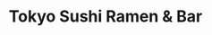 ---
layout: place
title: "Tokyo Sushi Ramen & Bar"
permalink: /maine/portland/tokyo-sushi-ramen-bar.html
stateAbbr: ME
stateName: Maine
cityName: Portland
seo:
  name: "Tokyo Sushi Ramen & Bar"
  type: Restaurant
  links: https://www.tokyosushiramenme.com/
description: "Looking for sushi in Portland, Maine? Check out Tokyo Sushi Ramen & Bar for a delightful Japanese dining experience. Enjoy a variety of sushi and other dishe..."
place_id: ChIJ1T7CXM6dskwR8Iud0lCP-q8
photos:
  - name: >-
      places/ChIJ1T7CXM6dskwR8Iud0lCP-q8/photos/AeeoHcIC58wpX_hu34SSuLZUvGsV48er1H9QZvLHs2jVBuUsOF0nhpHuukmlK4BpEsKhVGtsEkJrTAVpihPknYOB7KJtNPcmkzistjDYjO32TeYnDwEi3--djv4sR-7hegnG_WAXa6580so20Pu6IJQk1EwlxG5k63tRKzF1vioZcrX9fdqdiONOEyNQoIILyT3l5ROoFniNZOKVRdZ9hTtaKdjIqoqwir1qE3vNZVdbiZ_mkOAKBgQEDU0WmqNEW6sv6akCzgJo6SuJDgmrm10y99mSOnPwr3M_64FBI9PRA6cMig
    widthPx: 3024
    heightPx: 4032
    authorAttributions:
      - displayName: Tokyo Sushi Ramen & Bar
        uri: https://maps.google.com/maps/contrib/107030635178795903581
        photoUri: >-
          https://lh3.googleusercontent.com/a-/ALV-UjUEXNuvEFp9vFREuTdiTDFJYnN6QYoXCIz6XAwgE96ADDX9Lcg=s100-p-k-no-mo
    flagContentUri: >-
      https://www.google.com/local/imagery/report/?cb_client=maps_api_places.places_api&image_key=!1e10!2sAF1QipP93dwhrN5UzfxtJvY-0OIU-gNSrVGluQAV5Lya&hl=en-US
    googleMapsUri: >-
      https://www.google.com/maps/place//data=!3m4!1e2!3m2!1sAF1QipP93dwhrN5UzfxtJvY-0OIU-gNSrVGluQAV5Lya!2e10!4m2!3m1!1s0x4cb29dce5cc23ed5:0xaffa8f50d29d8bf0
  - name: >-
      places/ChIJ1T7CXM6dskwR8Iud0lCP-q8/photos/AeeoHcKt49lJumTSzUDcwMJN4SsHYqISklj8tuWKqgZFs9Oaf2BGvIoSELyGF-HHLNwJGhxWmt8ByDyllAI5mfcvQO9Hzatz9XIMaTS4OPSLd9WAJJYvp-vgTUY_oafUnudRfy1m2zLN2_Zc81EBcoXoZNOJYxO4b73i-AuKMuHXuj2ifwkX8CEGvSgx7-F0V86iSZ-FRvAKXZlWINk1WpeSiKW9pZMHzlUH74OhP3nXYUvcZabBxDbBBtfgr48vYBgbZgdutxp0niu3sQuCkYbdWINQ5sH6E8gt2ag5g6FavjgElw
    widthPx: 3024
    heightPx: 4032
    authorAttributions:
      - displayName: Tokyo Sushi Ramen & Bar
        uri: https://maps.google.com/maps/contrib/107030635178795903581
        photoUri: >-
          https://lh3.googleusercontent.com/a-/ALV-UjUEXNuvEFp9vFREuTdiTDFJYnN6QYoXCIz6XAwgE96ADDX9Lcg=s100-p-k-no-mo
    flagContentUri: >-
      https://www.google.com/local/imagery/report/?cb_client=maps_api_places.places_api&image_key=!1e10!2sAF1QipMadkqwBmop5ZTshMOH2d5O7M1Xr_pdgGhT72me&hl=en-US
    googleMapsUri: >-
      https://www.google.com/maps/place//data=!3m4!1e2!3m2!1sAF1QipMadkqwBmop5ZTshMOH2d5O7M1Xr_pdgGhT72me!2e10!4m2!3m1!1s0x4cb29dce5cc23ed5:0xaffa8f50d29d8bf0
  - name: >-
      places/ChIJ1T7CXM6dskwR8Iud0lCP-q8/photos/AeeoHcJrjxTq18Qr08H9LVGYGj-52w-grsvZY4HqjvpgbSKhrhSxG9BZQogZQUx8BjdfN3qixjMLsuhtXLXNSGtfGN8K9APWbI--9QlPp-LlL3eQMrgXjqs6c7oEzC9iM8D3K4SoABY4sF18S2ixRrvIoZiZDdKhsumCdjAcOJTgVWZBRtGIuTqG2KyaQSkJQJLv6PoHB1lsVHl0RwybNm1gwt4wZ9DxGUqDh4E7dgRdaFrC_6Kcn69Z4D6faojXvjx_LCpQyha-MJrIGjMPzshNgo3BcP66oAOd9OEfG-ZrzI4O1pAn8pWnkzL_vmuCaI1VYoGNzN5G0A5YU6n-Mz2_v11EOhVxySZi5hcM-3A72cCwnOhC12YDR57k-XqEBynXCRARA677wwz3pK76F-_TRrfT5x2H2a_CRJVMxRlH4TH9Svsv
    widthPx: 4000
    heightPx: 3000
    authorAttributions:
      - displayName: Aaron Cox
        uri: https://maps.google.com/maps/contrib/105283388181465006297
        photoUri: >-
          https://lh3.googleusercontent.com/a/ACg8ocLn5W0Jznvkmrz4oKNtoV5C0HvSzWA73UwXbrRyxkHEtRAWwgQ=s100-p-k-no-mo
    flagContentUri: >-
      https://www.google.com/local/imagery/report/?cb_client=maps_api_places.places_api&image_key=!1e10!2sCIHM0ogKEICAgMDQ75jJkQE&hl=en-US
    googleMapsUri: >-
      https://www.google.com/maps/place//data=!3m4!1e2!3m2!1sCIHM0ogKEICAgMDQ75jJkQE!2e10!4m2!3m1!1s0x4cb29dce5cc23ed5:0xaffa8f50d29d8bf0
  - name: >-
      places/ChIJ1T7CXM6dskwR8Iud0lCP-q8/photos/AeeoHcLemr2wbAYallwyKHHjxTT0J7SunAmdhCReRmDyscspHH1PfrylE8mwqeeEI9irWc4yD5zPfRFSiROYc8L7OR66tmzlVsO8zB9as41vvJ5FAKWA6ks_r-IVsaxaYDTFlWlco6ERzZt4EcIOCpG_4vRxGFmEIh1OFJ-lNlIHK-jvFz02NwrEaalvPqQyLip_JLjTF2dWZaPvrJdS_MkYP-cfsBJEEcITOjHPmOhIL1Q6-Wyr_nYt3bxogfglhA5wlcJpj-zP1zwSFSqnV8wwv0oiYNHgpRb2Kf3k45RwYFySxg
    widthPx: 3024
    heightPx: 4032
    authorAttributions:
      - displayName: Tokyo Sushi Ramen & Bar
        uri: https://maps.google.com/maps/contrib/107030635178795903581
        photoUri: >-
          https://lh3.googleusercontent.com/a-/ALV-UjUEXNuvEFp9vFREuTdiTDFJYnN6QYoXCIz6XAwgE96ADDX9Lcg=s100-p-k-no-mo
    flagContentUri: >-
      https://www.google.com/local/imagery/report/?cb_client=maps_api_places.places_api&image_key=!1e10!2sAF1QipMk-s7xhH4PpTsY1pkYuEc7gcNTM0zHls9bApIz&hl=en-US
    googleMapsUri: >-
      https://www.google.com/maps/place//data=!3m4!1e2!3m2!1sAF1QipMk-s7xhH4PpTsY1pkYuEc7gcNTM0zHls9bApIz!2e10!4m2!3m1!1s0x4cb29dce5cc23ed5:0xaffa8f50d29d8bf0
  - name: >-
      places/ChIJ1T7CXM6dskwR8Iud0lCP-q8/photos/AeeoHcIfqquWUoHGUbxkIA1loNltKYvLv4ndXRheyoWRsPrURWVMlxN_e7MoMZElbNn1MCfDtokvp5WgyQlHo0r5qpQUAWbWPmspkakfCBcnWaLgh_uPRwKoiWa270fKfSa2S6eFEaDpF6ECPfNIvZkWqjCm0EXGz_kdZCpMHyKo7-71WJJxHPTbzJnmGjnmPl81n1GPYpusJI9HsH1NTeF-cPDBKGzsShWGtH94vFJfYr9DfgAOBtx31uixzy8FQz7lOiK_lFWUzGm-uLU-N2HR77ib4eFXEVeV5wh25I4nJExddff8JLBFgNlfPqgP0yqUyyT3MyFW6yliya7ndZMGws7rNSsedTNyT6B-SgKQXiOCifKpuY1MDXtcvvPmhx_YGbVMdUoNiKRVYsgfURs_veZo6LAPwq1Zk1kTaMjoUgckMQ
    widthPx: 3000
    heightPx: 4000
    authorAttributions:
      - displayName: Kelly White
        uri: https://maps.google.com/maps/contrib/103406807112683684010
        photoUri: >-
          https://lh3.googleusercontent.com/a-/ALV-UjUO0Z7G9q3lG6KT26XGATGZr27CR_F4GzdeSMjzb6O0y8AsuC3F=s100-p-k-no-mo
    flagContentUri: >-
      https://www.google.com/local/imagery/report/?cb_client=maps_api_places.places_api&image_key=!1e10!2sCIHM0ogKEICAgMCwvoCqaw&hl=en-US
    googleMapsUri: >-
      https://www.google.com/maps/place//data=!3m4!1e2!3m2!1sCIHM0ogKEICAgMCwvoCqaw!2e10!4m2!3m1!1s0x4cb29dce5cc23ed5:0xaffa8f50d29d8bf0
  - name: >-
      places/ChIJ1T7CXM6dskwR8Iud0lCP-q8/photos/AeeoHcKxyII0U6sLBWoN7SleH8L22g90lqKpgGLqQHk1AQC9WxkwNeZHNRHNg6bqJgmjG-CJEJNZED-33PTmQJ7OeJjjt9G9gAsi0dIp5SKClv6DgQM7rSPRYzYncApKD4GI2G04rUpJ2MIg4w3uyKRrgHCi8lPp3LJ5n4O3kt6nl3Q2vrdt480Vy0TNVNBV6LlCFHzetBy-XUghGowXj_oXpDTCeGSOyro97w2JblaoqDEbWrvsdRUCcPVGs4LjuJUzB-7j9YG5nuzhhAKUfkAi0m8U-ZPPRhCgK5dRRnk-FCXrSVLjy3pVMBMrHPB_nct_q52Wj6LSWuiBX1Hj2X-EBHy5AfAbzZqAmzgOnpdnWELTGwEAwKhtX2oWkqwlIe8RDDZTvpEP8Rx6HGdB-ZLGYzipNjXcjGCqie_bRy2EVlEdi0k
    widthPx: 3024
    heightPx: 4032
    authorAttributions:
      - displayName: Bright Chang
        uri: https://maps.google.com/maps/contrib/116030226199680948882
        photoUri: >-
          https://lh3.googleusercontent.com/a-/ALV-UjVNxrn_2X8LYey_29RSOrFA7Gi2k9YjLvDGj3BvSMrNMQHuEBkN=s100-p-k-no-mo
    flagContentUri: >-
      https://www.google.com/local/imagery/report/?cb_client=maps_api_places.places_api&image_key=!1e10!2sCIHM0ogKEICAgIC_m5Xk0gE&hl=en-US
    googleMapsUri: >-
      https://www.google.com/maps/place//data=!3m4!1e2!3m2!1sCIHM0ogKEICAgIC_m5Xk0gE!2e10!4m2!3m1!1s0x4cb29dce5cc23ed5:0xaffa8f50d29d8bf0
  - name: >-
      places/ChIJ1T7CXM6dskwR8Iud0lCP-q8/photos/AeeoHcLvIu34ge8RgsOmlbdfmsCXseCfujy0npbf-xbXZ_WnhKIN7ii0bxGArjav7aWie4Vqbj8FQ3we4765S_AdBFskN2h4f6G3OIQkM-PV5ziukkRdn8J-etW8XruNRmenjGm-8mSWh98J-aC-OQcEa1qeOXu8nbiMM0wqUUB8iJi4RIWUYgX8pprgA7I5elVIyPhQ0IGm5CmpllYWn64WpUFurdtWbr7jPAj9eI6jf8cScF8OOzb3J43jgN_c0gpnMLYj3KQjw0ofV_Woool4_CyF2xEPZ7sL7funcSVPol1IZw
    widthPx: 3024
    heightPx: 4032
    authorAttributions:
      - displayName: Tokyo Sushi Ramen & Bar
        uri: https://maps.google.com/maps/contrib/107030635178795903581
        photoUri: >-
          https://lh3.googleusercontent.com/a-/ALV-UjUEXNuvEFp9vFREuTdiTDFJYnN6QYoXCIz6XAwgE96ADDX9Lcg=s100-p-k-no-mo
    flagContentUri: >-
      https://www.google.com/local/imagery/report/?cb_client=maps_api_places.places_api&image_key=!1e10!2sAF1QipPjzFhMrP_ZBssZjgpq3btr4c7aZ6f0RfrI8yR7&hl=en-US
    googleMapsUri: >-
      https://www.google.com/maps/place//data=!3m4!1e2!3m2!1sAF1QipPjzFhMrP_ZBssZjgpq3btr4c7aZ6f0RfrI8yR7!2e10!4m2!3m1!1s0x4cb29dce5cc23ed5:0xaffa8f50d29d8bf0
  - name: >-
      places/ChIJ1T7CXM6dskwR8Iud0lCP-q8/photos/AeeoHcIwwNWRulXbMZh3G38HDNi7lY_SzpJpDVPn-K0CpGQ6Jj7cQSBGTtwqwsKpCGk5RpshncdQgzFS-rdbo5Dr7MI1WbT-rsU7hoCE3qew1K9SJ7KKtySn1Gv606FXCLHpWn71ezh0CNt-PgbE2LBSnniGqkqNAVqAKmboBZajK-mcvHh1TJvQPqTmJmDfMJR2CaHspTxxp0eEUAWAL6SLyB_CFLM29dNwd7G7rcl-_a4_VPFJeG-AEk2olrC4-z51r1n4rxgTTADkJfRTRDc3uwJx1s8EAHtX71yMeYBRZN4ag9dVv-1OS9tTFSitlGYystheUzxeUpCPFGP-Ns39V8oMqi7nrnKdlgyiTlTfjq2LsQvPVw5Nq3v8ZVrybLlF9D7L5E5NX2unhO6ILeyQMuoQVykR8591c24ih4rR6xl7eps
    widthPx: 3024
    heightPx: 4032
    authorAttributions:
      - displayName: Theduck ເດິະດັກ
        uri: https://maps.google.com/maps/contrib/109256175727989493383
        photoUri: >-
          https://lh3.googleusercontent.com/a-/ALV-UjVBH5lb-NvpofZamj7DrFBTxPahO20udAr5Vbs-lFteW0h0PnY=s100-p-k-no-mo
    flagContentUri: >-
      https://www.google.com/local/imagery/report/?cb_client=maps_api_places.places_api&image_key=!1e10!2sCIHM0ogKEICAgICTmvfj_gE&hl=en-US
    googleMapsUri: >-
      https://www.google.com/maps/place//data=!3m4!1e2!3m2!1sCIHM0ogKEICAgICTmvfj_gE!2e10!4m2!3m1!1s0x4cb29dce5cc23ed5:0xaffa8f50d29d8bf0
  - name: >-
      places/ChIJ1T7CXM6dskwR8Iud0lCP-q8/photos/AeeoHcLFXCj2XqZo1VVp641yLelAKTSG0YDdjnrosOL8Q7Q0EUwZRQM-ZEBQzCUAREeFwN66pPaKt4UaVQpK8QQY3gdCdgRtpYNl-mul9cIUxP1gn1XzmYApNCXXwQf4XV70-vAAUF7fgmnAp-_RdVFkMXgbeWfYrpxi4o57nduRAbk2KeKJeoufizmuSHsbJ7m5IHa9KS150LmR8i2Ov-pb88KM8-O8zddx-F_1Dv0eRCk1Ckh63Qu-FDZ9hXDAWVBVrSic8188zwHBvgpL8gpPIdeRm2tK-ojOZRz6BiyVhID7aA
    widthPx: 1080
    heightPx: 1440
    authorAttributions:
      - displayName: Tokyo Sushi Ramen & Bar
        uri: https://maps.google.com/maps/contrib/107030635178795903581
        photoUri: >-
          https://lh3.googleusercontent.com/a-/ALV-UjUEXNuvEFp9vFREuTdiTDFJYnN6QYoXCIz6XAwgE96ADDX9Lcg=s100-p-k-no-mo
    flagContentUri: >-
      https://www.google.com/local/imagery/report/?cb_client=maps_api_places.places_api&image_key=!1e10!2sAF1QipOgLhmzEp7E6Lt8XtM2UCyxagvha55iJqLfpbXr&hl=en-US
    googleMapsUri: >-
      https://www.google.com/maps/place//data=!3m4!1e2!3m2!1sAF1QipOgLhmzEp7E6Lt8XtM2UCyxagvha55iJqLfpbXr!2e10!4m2!3m1!1s0x4cb29dce5cc23ed5:0xaffa8f50d29d8bf0
  - name: >-
      places/ChIJ1T7CXM6dskwR8Iud0lCP-q8/photos/AeeoHcJLHTOWkLeUWu44z1pruHpehmhZcJYieQzp6R3-gK5bdRB33SbLr-ZIuIPTfsn9wn4_s0UnBIesI8bZbSa_KBZamzOoMi8lQJZYLOaksVuc1NBUz_hK7tNrrdKeoDSdOY8zUt14WwFhPCpQaVejjhjzVKHZqVFmNmkCLaDlzwFhXeh6T2AaL56WpVmNr0s9YETckMTy3EUnmWuQ586GXgUj_I65TWirkfm4spGgmdgmNFpJZjMqmFKCTSfphSFcWs_n2iy-86qhxC4UrvNlPhiDjRfXH9BA3iL8uA8ozaNwPxEfTGIwvaP9cXtV3Rngatf6EfemhfE6hbdCr5s25oKbTE_a5-z5wpCc18zgYtZzGzXk5m-uhFnkEIaQxDcpRUfCIc2ABWMVlikdzJTXmsTnaoTU3c6ERzqHrbaTeJj5qQ
    widthPx: 4000
    heightPx: 2252
    authorAttributions:
      - displayName: Joe
        uri: https://maps.google.com/maps/contrib/106562550895418658717
        photoUri: >-
          https://lh3.googleusercontent.com/a/ACg8ocK7PYRNIQJhItNgFB889H9ojM4OiRjFVtkTdHv_Zci7qRuwVw=s100-p-k-no-mo
    flagContentUri: >-
      https://www.google.com/local/imagery/report/?cb_client=maps_api_places.places_api&image_key=!1e10!2sCIHM0ogKEICAgICbiq6wRA&hl=en-US
    googleMapsUri: >-
      https://www.google.com/maps/place//data=!3m4!1e2!3m2!1sCIHM0ogKEICAgICbiq6wRA!2e10!4m2!3m1!1s0x4cb29dce5cc23ed5:0xaffa8f50d29d8bf0
address: 11 Brown St, Portland, ME 04101, USA
street: 11 Brown St
city: Portland
state: ME
zip: '04101'
country: USA
neighborhood: Downtown
latitude: '43.656226'
longitude: '-70.259797'
accessibility_options:
  wheelchairAccessibleParking: true
  wheelchairAccessibleEntrance: true
  wheelchairAccessibleRestroom: true
  wheelchairAccessibleSeating: true
business_status: OPERATIONAL
name: Tokyo Sushi Ramen & Bar
google_maps_links:
  directionsUri: >-
    https://www.google.com/maps/dir//''/data=!4m7!4m6!1m1!4e2!1m2!1m1!1s0x4cb29dce5cc23ed5:0xaffa8f50d29d8bf0!3e0
  placeUri: https://maps.google.com/?cid=12680605278108748784
  writeAReviewUri: >-
    https://www.google.com/maps/place//data=!4m3!3m2!1s0x4cb29dce5cc23ed5:0xaffa8f50d29d8bf0!12e1
  reviewsUri: >-
    https://www.google.com/maps/place//data=!4m4!3m3!1s0x4cb29dce5cc23ed5:0xaffa8f50d29d8bf0!9m1!1b1
  photosUri: >-
    https://www.google.com/maps/place//data=!4m3!3m2!1s0x4cb29dce5cc23ed5:0xaffa8f50d29d8bf0!10e5
primary_type: Japanese Restaurant
opening_hours:
  regular: null
  current: null
secondary_opening_hours:
  regular:
    weekdayDescriptions: null
    type: null
  current:
    weekdayDescriptions: null
    type: null
phone: (207) 613-9919
price_level: PRICE_LEVEL_MODERATE
price_range: $20 &ndash; $30
rating: '4.2'
rating_count: 259
website: https://www.tokyosushiramenme.com/
reviews:
  - name: >-
      places/ChIJ1T7CXM6dskwR8Iud0lCP-q8/reviews/ChZDSUhNMG9nS0VJQ0FnTUN3dm9DcVN3EAE
    relativePublishTimeDescription: 3 weeks ago
    rating: 3
    text:
      text: >-
        The service was welcoming, polite and very pleasant. She answered all my
        questions with a smile and checked back on me a couple of time

        I wish the food was as good, however. The ramen was warm, bordering on
        room temperature. Rather than being soft boiled as you'd expect, the egg
        was one minute away from being hard boiled. The broth probably started
        out fine, but it was too salty. I suspect this is a result of the over
        cooked (read dry and tough) pork cutlets included in the dish. They were
        so salty as to be nearly inedible. When the server asked how I was
        enjoying my meal, I remarked on how salty it was. She smiled and nodded
        apparently pleased with my assessment. I probably wouldn't revist this
        restaurant in the future.
      languageCode: en
    originalText:
      text: >-
        The service was welcoming, polite and very pleasant. She answered all my
        questions with a smile and checked back on me a couple of time

        I wish the food was as good, however. The ramen was warm, bordering on
        room temperature. Rather than being soft boiled as you'd expect, the egg
        was one minute away from being hard boiled. The broth probably started
        out fine, but it was too salty. I suspect this is a result of the over
        cooked (read dry and tough) pork cutlets included in the dish. They were
        so salty as to be nearly inedible. When the server asked how I was
        enjoying my meal, I remarked on how salty it was. She smiled and nodded
        apparently pleased with my assessment. I probably wouldn't revist this
        restaurant in the future.
      languageCode: en
    authorAttribution:
      displayName: Kelly White
      uri: https://www.google.com/maps/contrib/103406807112683684010/reviews
      photoUri: >-
        https://lh3.googleusercontent.com/a-/ALV-UjUO0Z7G9q3lG6KT26XGATGZr27CR_F4GzdeSMjzb6O0y8AsuC3F=s128-c0x00000000-cc-rp-mo-ba2
    publishTime: '2025-03-19T03:48:34.830065Z'
    flagContentUri: >-
      https://www.google.com/local/review/rap/report?postId=ChZDSUhNMG9nS0VJQ0FnTUN3dm9DcVN3EAE&d=17924085&t=1
    googleMapsUri: >-
      https://www.google.com/maps/reviews/data=!4m6!14m5!1m4!2m3!1sChZDSUhNMG9nS0VJQ0FnTUN3dm9DcVN3EAE!2m1!1s0x4cb29dce5cc23ed5:0xaffa8f50d29d8bf0
  - name: >-
      places/ChIJ1T7CXM6dskwR8Iud0lCP-q8/reviews/ChZDSUhNMG9nS0VJQ0FnSUNfbTVYa0VnEAE
    relativePublishTimeDescription: 2 months ago
    rating: 3
    text:
      text: >-
        So the reviews that are posted are very mixed in a wide spectrum. We
        decided to give this place a try since the overall rating was good. When
        we walked in, it was almost empty except a few customers. Our server was
        very enthusiastic and wonderful! Following his recommendations, we got a
        ramen and sushi. Like other reviewers stated, they give a LOT of fish
        for their sushi. Unfortunately it didn’t feel the freshest to me and my
        stomach was upset later. I also didn’t like the fake wasabi
        (horseradish). The ramen broth was good but salty. I was definitely not
        impressed with the ramen and a side of pork katsu which wasn’t the
        authentic style pork I was expecting for a Japanese ramen. Overall, it
        wasn’t as bad as some reviews stated but I also would agree the food
        just did not deliver the taste and authenticity I was expecting.
      languageCode: en
    originalText:
      text: >-
        So the reviews that are posted are very mixed in a wide spectrum. We
        decided to give this place a try since the overall rating was good. When
        we walked in, it was almost empty except a few customers. Our server was
        very enthusiastic and wonderful! Following his recommendations, we got a
        ramen and sushi. Like other reviewers stated, they give a LOT of fish
        for their sushi. Unfortunately it didn’t feel the freshest to me and my
        stomach was upset later. I also didn’t like the fake wasabi
        (horseradish). The ramen broth was good but salty. I was definitely not
        impressed with the ramen and a side of pork katsu which wasn’t the
        authentic style pork I was expecting for a Japanese ramen. Overall, it
        wasn’t as bad as some reviews stated but I also would agree the food
        just did not deliver the taste and authenticity I was expecting.
      languageCode: en
    authorAttribution:
      displayName: Bright Chang
      uri: https://www.google.com/maps/contrib/116030226199680948882/reviews
      photoUri: >-
        https://lh3.googleusercontent.com/a-/ALV-UjVNxrn_2X8LYey_29RSOrFA7Gi2k9YjLvDGj3BvSMrNMQHuEBkN=s128-c0x00000000-cc-rp-mo-ba3
    publishTime: '2025-01-19T05:55:32.246281Z'
    flagContentUri: >-
      https://www.google.com/local/review/rap/report?postId=ChZDSUhNMG9nS0VJQ0FnSUNfbTVYa0VnEAE&d=17924085&t=1
    googleMapsUri: >-
      https://www.google.com/maps/reviews/data=!4m6!14m5!1m4!2m3!1sChZDSUhNMG9nS0VJQ0FnSUNfbTVYa0VnEAE!2m1!1s0x4cb29dce5cc23ed5:0xaffa8f50d29d8bf0
  - name: >-
      places/ChIJ1T7CXM6dskwR8Iud0lCP-q8/reviews/ChZDSUhNMG9nS0VJQ0FnTURRNzVqSllREAE
    relativePublishTimeDescription: 4 weeks ago
    rating: 4
    text:
      text: >-
        Good sushi,  great Ramen bowls, and they make great drinks too! I will
        certainly go back the next time I'm in Portland.
      languageCode: en
    originalText:
      text: >-
        Good sushi,  great Ramen bowls, and they make great drinks too! I will
        certainly go back the next time I'm in Portland.
      languageCode: en
    authorAttribution:
      displayName: Aaron Cox
      uri: https://www.google.com/maps/contrib/105283388181465006297/reviews
      photoUri: >-
        https://lh3.googleusercontent.com/a/ACg8ocLn5W0Jznvkmrz4oKNtoV5C0HvSzWA73UwXbrRyxkHEtRAWwgQ=s128-c0x00000000-cc-rp-mo-ba5
    publishTime: '2025-03-15T12:40:41.592451Z'
    flagContentUri: >-
      https://www.google.com/local/review/rap/report?postId=ChZDSUhNMG9nS0VJQ0FnTURRNzVqSllREAE&d=17924085&t=1
    googleMapsUri: >-
      https://www.google.com/maps/reviews/data=!4m6!14m5!1m4!2m3!1sChZDSUhNMG9nS0VJQ0FnTURRNzVqSllREAE!2m1!1s0x4cb29dce5cc23ed5:0xaffa8f50d29d8bf0
  - name: >-
      places/ChIJ1T7CXM6dskwR8Iud0lCP-q8/reviews/ChZDSUhNMG9nS0VJQ0FnTUNnbkpfdUZREAE
    relativePublishTimeDescription: a month ago
    rating: 1
    text:
      text: >-
        I had placed a pick up order on door dash at 8:54 pm. I was told through
        my app that it would be ready for pick up at 9:22 pm. I arrive a few
        minutes early per usual when picking up take out, when I was told it
        would be a little bit. It is now 10:04 pm and am still waiting for 2
        shrimp tempura rolls and 1 pork ramen. I understand waiting a bit but it
        should certainly not take 42 plus minutes for an order of that size.
      languageCode: en
    originalText:
      text: >-
        I had placed a pick up order on door dash at 8:54 pm. I was told through
        my app that it would be ready for pick up at 9:22 pm. I arrive a few
        minutes early per usual when picking up take out, when I was told it
        would be a little bit. It is now 10:04 pm and am still waiting for 2
        shrimp tempura rolls and 1 pork ramen. I understand waiting a bit but it
        should certainly not take 42 plus minutes for an order of that size.
      languageCode: en
    authorAttribution:
      displayName: LeekyBands
      uri: https://www.google.com/maps/contrib/105114649517837275988/reviews
      photoUri: >-
        https://lh3.googleusercontent.com/a-/ALV-UjVuNIYDZBfhemrUjgWBwvLGOOiaovam_YqI9mc98CtnwyBstMA=s128-c0x00000000-cc-rp-mo
    publishTime: '2025-02-15T03:06:50.304347Z'
    flagContentUri: >-
      https://www.google.com/local/review/rap/report?postId=ChZDSUhNMG9nS0VJQ0FnTUNnbkpfdUZREAE&d=17924085&t=1
    googleMapsUri: >-
      https://www.google.com/maps/reviews/data=!4m6!14m5!1m4!2m3!1sChZDSUhNMG9nS0VJQ0FnTUNnbkpfdUZREAE!2m1!1s0x4cb29dce5cc23ed5:0xaffa8f50d29d8bf0
  - name: >-
      places/ChIJ1T7CXM6dskwR8Iud0lCP-q8/reviews/ChZDSUhNMG9nS0VJQ0FnSURWajZXWmNREAE
    relativePublishTimeDescription: a year ago
    rating: 5
    text:
      text: >-
        We were looking for a new place to get Ramen, and we stumbled across
        this place and what a great stumble!! If I could give. 10 star I would
        that’s coming from both of us. Best fried rice, the sushi rolls at the
        size they should be at a very reasonable price! And delicious. Our
        server was outstanding. We had a bunch of questions and she gladly
        answered them all. Definitely recommend this place hands down!!!!!!!!
      languageCode: en
    originalText:
      text: >-
        We were looking for a new place to get Ramen, and we stumbled across
        this place and what a great stumble!! If I could give. 10 star I would
        that’s coming from both of us. Best fried rice, the sushi rolls at the
        size they should be at a very reasonable price! And delicious. Our
        server was outstanding. We had a bunch of questions and she gladly
        answered them all. Definitely recommend this place hands down!!!!!!!!
      languageCode: en
    authorAttribution:
      displayName: Heather Ripley
      uri: https://www.google.com/maps/contrib/105093113010808447122/reviews
      photoUri: >-
        https://lh3.googleusercontent.com/a-/ALV-UjVtqoPL6wpjwhHccvljAboUCZnmAqc5fLR4OhRUvEmojYjjF3lUyA=s128-c0x00000000-cc-rp-mo-ba4
    publishTime: '2023-12-18T17:03:17.587603Z'
    flagContentUri: >-
      https://www.google.com/local/review/rap/report?postId=ChZDSUhNMG9nS0VJQ0FnSURWajZXWmNREAE&d=17924085&t=1
    googleMapsUri: >-
      https://www.google.com/maps/reviews/data=!4m6!14m5!1m4!2m3!1sChZDSUhNMG9nS0VJQ0FnSURWajZXWmNREAE!2m1!1s0x4cb29dce5cc23ed5:0xaffa8f50d29d8bf0
parking_options:
  paidParkingLot: true
  valetParking: false
payment_options:
  acceptsCreditCards: true
  acceptsDebitCards: true
  acceptsCashOnly: false
  acceptsNfc: true
allow_dogs: null
curbside_pickup: null
delivery: true
dine_in: true
good_for_children: null
good_for_groups: null
good_for_sports: null
live_music: false
menu_for_children: null
outdoor_seating: true
reservable: null
restroom: true
serves_beer: true
serves_breakfast: null
serves_brunch: false
serves_cocktails: true
serves_coffee: null
serves_dinner: true
serves_dessert: true
serves_lunch: true
serves_vegetarian_food: true
serves_wine: true
takeout: true
summary: null

---